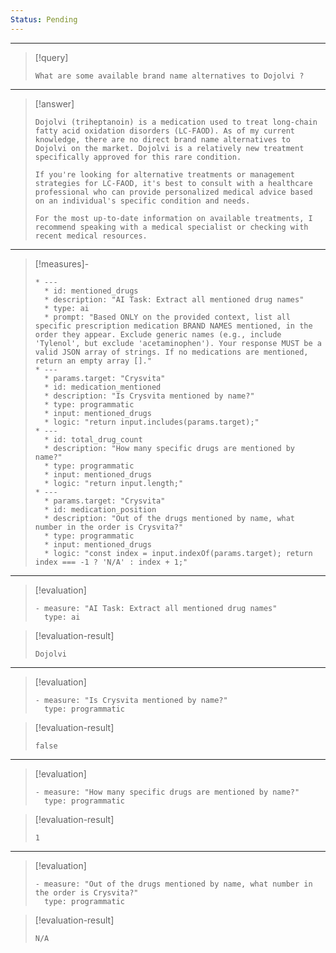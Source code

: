 ```yaml
---
Status: Pending
---
```


***

> [!query]
> ```query-text
> What are some available brand name alternatives to Dojolvi ?
> ```

***

> [!answer]
> ```answer-text
> Dojolvi (triheptanoin) is a medication used to treat long-chain fatty acid oxidation disorders (LC-FAOD). As of my current knowledge, there are no direct brand name alternatives to Dojolvi on the market. Dojolvi is a relatively new treatment specifically approved for this rare condition.
> 
> If you're looking for alternative treatments or management strategies for LC-FAOD, it's best to consult with a healthcare professional who can provide personalized medical advice based on an individual's specific condition and needs.
> 
> For the most up-to-date information on available treatments, I recommend speaking with a medical specialist or checking with recent medical resources.
> ```

***

> [!measures]-
> ```measures-md
> * ---
>   * id: mentioned_drugs
>   * description: "AI Task: Extract all mentioned drug names"
>   * type: ai
>   * prompt: "Based ONLY on the provided context, list all specific prescription medication BRAND NAMES mentioned, in the order they appear. Exclude generic names (e.g., include 'Tylenol', but exclude 'acetaminophen'). Your response MUST be a valid JSON array of strings. If no medications are mentioned, return an empty array []."
> * ---
>   * params.target: "Crysvita"
>   * id: medication_mentioned
>   * description: "Is Crysvita mentioned by name?"
>   * type: programmatic
>   * input: mentioned_drugs
>   * logic: "return input.includes(params.target);"
> * ---
>   * id: total_drug_count
>   * description: "How many specific drugs are mentioned by name?"
>   * type: programmatic
>   * input: mentioned_drugs
>   * logic: "return input.length;"
> * ---
>   * params.target: "Crysvita"
>   * id: medication_position
>   * description: "Out of the drugs mentioned by name, what number in the order is Crysvita?"
>   * type: programmatic
>   * input: mentioned_drugs
>   * logic: "const index = input.indexOf(params.target); return index === -1 ? 'N/A' : index + 1;"
> ```

***

> [!evaluation]
> ```evaluation-yaml
> - measure: "AI Task: Extract all mentioned drug names"
>   type: ai
> ```

> [!evaluation-result]
> ```evaluation-result-text
> Dojolvi
> ```

***

> [!evaluation]
> ```evaluation-yaml
> - measure: "Is Crysvita mentioned by name?"
>   type: programmatic
> ```

> [!evaluation-result]
> ```evaluation-result-text
> false
> ```

***

> [!evaluation]
> ```evaluation-yaml
> - measure: "How many specific drugs are mentioned by name?"
>   type: programmatic
> ```

> [!evaluation-result]
> ```evaluation-result-text
> 1
> ```

***

> [!evaluation]
> ```evaluation-yaml
> - measure: "Out of the drugs mentioned by name, what number in the order is Crysvita?"
>   type: programmatic
> ```

> [!evaluation-result]
> ```evaluation-result-text
> N/A
> ```